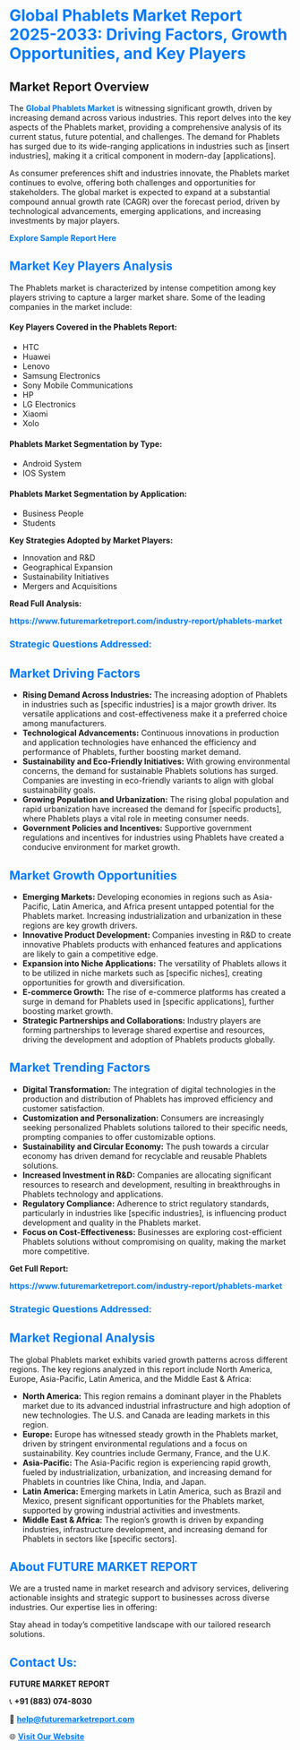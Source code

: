 <h1 style="color: #007BFF;">Global Phablets Market Report 2025-2033: Driving Factors, Growth Opportunities, and Key Players</h1>

<section id="overview">
<h2>Market Report Overview</h2>
<p>The <a href="https://www.futuremarketreport.com/industry-report/phablets-market" style="color: #007BFF; text-decoration: none;"><strong>Global Phablets Market</strong></a> is witnessing significant growth, driven by increasing demand across various industries. This report delves into the key aspects of the Phablets market, providing a comprehensive analysis of its current status, future potential, and challenges. The demand for Phablets has surged due to its wide-ranging applications in industries such as [insert industries], making it a critical component in modern-day [applications].</p>
<p>As consumer preferences shift and industries innovate, the Phablets market continues to evolve, offering both challenges and opportunities for stakeholders. The global market is expected to expand at a substantial compound annual growth rate (CAGR) over the forecast period, driven by technological advancements, emerging applications, and increasing investments by major players.</p>
</section>

<section id="overview">
<p><a href="https://www.futuremarketreport.com/request-sample/reportId=50934" style="color: #007BFF; text-decoration: none;"><strong>Explore Sample Report Here</strong></a></p>
</section>

<section id="key-players">
<h2 style="color: #007BFF;">Market Key Players Analysis</h2>
<p>The Phablets market is characterized by intense competition among key players striving to capture a larger market share. Some of the leading companies in the market include:</p>
<h4>Key Players Covered in the Phablets Report:</h4>
<ul><li>HTC</li><li>Huawei</li><li>Lenovo</li><li>Samsung Electronics</li><li>Sony Mobile Communications</li><li>HP</li><li>LG Electronics</li><li>Xiaomi</li><li>Xolo</li></ul>
<h4>Phablets Market Segmentation by Type:</h4>
<ul><li>Android System</li><li>IOS System</li></ul>

<h4>Phablets Market Segmentation by Application:</h4>
<ul><li>Business People</li><li>Students</li></ul>
<p><strong>Key Strategies Adopted by Market Players:</strong></p>
<ul>
<li>Innovation and R&D</li>
<li>Geographical Expansion</li>
<li>Sustainability Initiatives</li>
<li>Mergers and Acquisitions</li>
</ul>
</section>

<section>
<p><strong>Read Full Analysis: </strong></p><a href="https://www.futuremarketreport.com/industry-report/phablets-market" style="color: #007BFF; text-decoration: none;"><strong>https://www.futuremarketreport.com/industry-report/phablets-market</strong></a>
<h3 style="color: #007BFF;">Strategic Questions Addressed:</h3>
</section>

<section id="driving-factors">
<h2 style="color: #007BFF;">Market Driving Factors</h2>
<ul>
<li><strong>Rising Demand Across Industries:</strong> The increasing adoption of Phablets in industries such as [specific industries] is a major growth driver. Its versatile applications and cost-effectiveness make it a preferred choice among manufacturers.</li>
<li><strong>Technological Advancements:</strong> Continuous innovations in production and application technologies have enhanced the efficiency and performance of Phablets, further boosting market demand.</li>
<li><strong>Sustainability and Eco-Friendly Initiatives:</strong> With growing environmental concerns, the demand for sustainable Phablets solutions has surged. Companies are investing in eco-friendly variants to align with global sustainability goals.</li>
<li><strong>Growing Population and Urbanization:</strong> The rising global population and rapid urbanization have increased the demand for [specific products], where Phablets plays a vital role in meeting consumer needs.</li>
<li><strong>Government Policies and Incentives:</strong> Supportive government regulations and incentives for industries using Phablets have created a conducive environment for market growth.</li>
</ul>
</section>

<section id="growth-opportunities">
<h2 style="color: #007BFF;">Market Growth Opportunities</h2>
<ul>
<li><strong>Emerging Markets:</strong> Developing economies in regions such as Asia-Pacific, Latin America, and Africa present untapped potential for the Phablets market. Increasing industrialization and urbanization in these regions are key growth drivers.</li>
<li><strong>Innovative Product Development:</strong> Companies investing in R&D to create innovative Phablets products with enhanced features and applications are likely to gain a competitive edge.</li>
<li><strong>Expansion into Niche Applications:</strong> The versatility of Phablets allows it to be utilized in niche markets such as [specific niches], creating opportunities for growth and diversification.</li>
<li><strong>E-commerce Growth:</strong> The rise of e-commerce platforms has created a surge in demand for Phablets used in [specific applications], further boosting market growth.</li>
<li><strong>Strategic Partnerships and Collaborations:</strong> Industry players are forming partnerships to leverage shared expertise and resources, driving the development and adoption of Phablets products globally.</li>
</ul>
</section>

<section id="trending-factors">
<h2 style="color: #007BFF;">Market Trending Factors</h2>
<ul>
<li><strong>Digital Transformation:</strong> The integration of digital technologies in the production and distribution of Phablets has improved efficiency and customer satisfaction.</li>
<li><strong>Customization and Personalization:</strong> Consumers are increasingly seeking personalized Phablets solutions tailored to their specific needs, prompting companies to offer customizable options.</li>
<li><strong>Sustainability and Circular Economy:</strong> The push towards a circular economy has driven demand for recyclable and reusable Phablets solutions.</li>
<li><strong>Increased Investment in R&D:</strong> Companies are allocating significant resources to research and development, resulting in breakthroughs in Phablets technology and applications.</li>
<li><strong>Regulatory Compliance:</strong> Adherence to strict regulatory standards, particularly in industries like [specific industries], is influencing product development and quality in the Phablets market.</li>
<li><strong>Focus on Cost-Effectiveness:</strong> Businesses are exploring cost-efficient Phablets solutions without compromising on quality, making the market more competitive.</li>
</ul>
</section>

<section>
<p><strong>Get Full Report: </strong></p><a href="https://www.futuremarketreport.com/industry-report/phablets-market" style="color: #007BFF; text-decoration: none;"><strong>https://www.futuremarketreport.com/industry-report/phablets-market</strong></a>
<h3 style="color: #007BFF;">Strategic Questions Addressed:</h3>
</section>


<section id="regional-analysis">
<h2 style="color: #007BFF;">Market Regional Analysis</h2>
<p>The global Phablets market exhibits varied growth patterns across different regions. The key regions analyzed in this report include North America, Europe, Asia-Pacific, Latin America, and the Middle East & Africa:</p>
<ul>
<li><strong>North America:</strong> This region remains a dominant player in the Phablets market due to its advanced industrial infrastructure and high adoption of new technologies. The U.S. and Canada are leading markets in this region.</li>
<li><strong>Europe:</strong> Europe has witnessed steady growth in the Phablets market, driven by stringent environmental regulations and a focus on sustainability. Key countries include Germany, France, and the U.K.</li>
<li><strong>Asia-Pacific:</strong> The Asia-Pacific region is experiencing rapid growth, fueled by industrialization, urbanization, and increasing demand for Phablets in countries like China, India, and Japan.</li>
<li><strong>Latin America:</strong> Emerging markets in Latin America, such as Brazil and Mexico, present significant opportunities for the Phablets market, supported by growing industrial activities and investments.</li>
<li><strong>Middle East & Africa:</strong> The region’s growth is driven by expanding industries, infrastructure development, and increasing demand for Phablets in sectors like [specific sectors].</li>
</ul>
</section>

<footer>
<h2 style="color: #007BFF;">About FUTURE MARKET REPORT</h2>
<p>We are a trusted name in market research and advisory services, delivering actionable insights and strategic support to businesses across diverse industries. Our expertise lies in offering:</p>

<p>Stay ahead in today’s competitive landscape with our tailored research solutions.</p>

<h2 style="color: #007BFF;">Contact Us:</h2>
<p><strong>FUTURE MARKET REPORT</strong></p>
<p>📞 <strong>+91 (883) 074-8030</strong></p>
<p>📧 <strong><a href="mailto:help@futuremarketreport.com" style="color: #007BFF;">help@futuremarketreport.com</a></strong></p>
<p>🌐 <strong><a href="https://www.futuremarketreport.com/" style="color: #007BFF;">Visit Our Website</a></strong></p>
</footer>